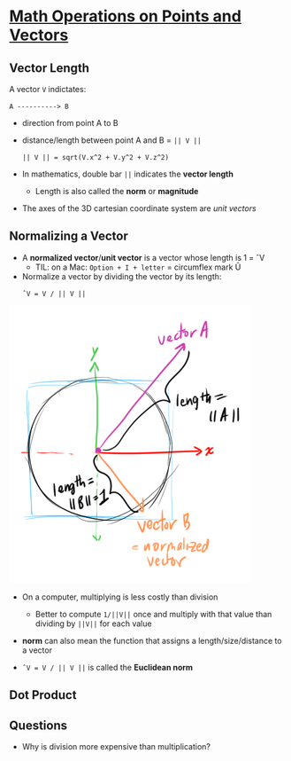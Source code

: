 # [Math Operations on Points and Vectors](https://www.scratchapixel.com/lessons/mathematics-physics-for-computer-graphics/geometry/math-operations-on-points-and-vectors)

## Vector Length
A vector `V` indictates:
```
A ----------> B
```
* direction from point A to B
* distance/length between point A and B = `|| V ||`
    ```
    || V || = sqrt(V.x^2 + V.y^2 + V.z^2)
    ```
* In mathematics, double bar `||` indicates the **vector length**
  * Length is also called the **norm** or **magnitude**

* The axes of the 3D cartesian coordinate system are *unit vectors*

## Normalizing a Vector

* A **normalized vector**/**unit vector** is a vector whose length is 1 = ˆV
    * TIL: on a Mac: `Option + I + letter` = circumflex mark Û
* Normalize a vector by dividing the vector by its length:    
    ```
    ˆV = V / || V ||
    ```

<img src="images/vectors-unit-vector.png">

* On a computer, multiplying is less costly than division
  * Better to compute `1/||V||` once and multiply with that value than dividing by `||V||` for each value

* **norm** can also mean the function that assigns a length/size/distance to a vector
* `ˆV = V / || V ||` is called the **Euclidean norm**

## Dot Product


## Questions
* Why is division more expensive than multiplication?

